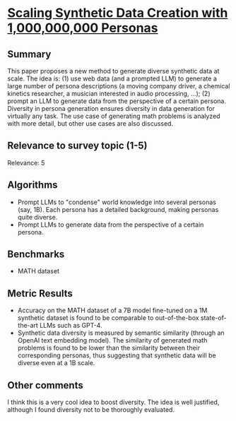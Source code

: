 # [Scaling Synthetic Data Creation with 1,000,000,000 Personas](https://arxiv.org/abs/2406.20094)

## Summary

This paper proposes a new method to generate diverse synthetic data at scale. The idea is: (1) use web data (and a prompted LLM) to generate a large number of persona descriptions (a moving company driver, a chemical kinetics researcher, a musician interested in audio processing, ...); (2) prompt an LLM to generate data from the perspective of a certain persona. Diversity in persona generation ensures diversity in data generation for virtually any task. The use case of generating math problems is analyzed with more detail, but other use cases are also discussed.

## Relevance to survey topic (1-5)

Relevance: 5

## Algorithms

- Prompt LLMs to "condense" world knowledge into several personas (say, 1B). Each persona has a detailed background, making personas quite diverse.
- Prompt LLMs to generate data from the perspective of a certain persona.

## Benchmarks

- MATH dataset

## Metric Results

- Accuracy on the MATH dataset of a 7B model fine-tuned on a 1M synthetic dataset is found to be comparable to out-of-the-box state-of-the-art LLMs such as GPT-4.
- Synthetic data diversity is measured by semantic similarity (through an OpenAI text embedding model). The similarity of generated math problems is found to be lower than the similarity between their corresponding personas, thus suggesting that synthetic data will be diverse even at a 1B scale.


## Other comments

I think this is a very cool idea to boost diversity. The idea is well justified, although I found diversity not to be thoroughly evaluated.